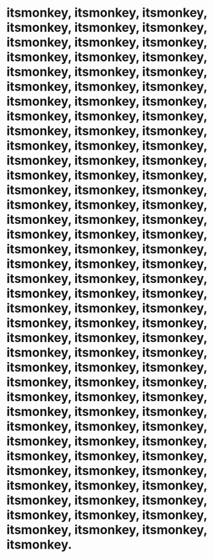 # itsmonkey, itsmonkey, itsmonkey, itsmonkey, itsmonkey, itsmonkey, itsmonkey, itsmonkey, itsmonkey, itsmonkey, itsmonkey, itsmonkey, itsmonkey, itsmonkey, itsmonkey, itsmonkey, itsmonkey, itsmonkey, itsmonkey, itsmonkey, itsmonkey, itsmonkey, itsmonkey, itsmonkey, itsmonkey, itsmonkey, itsmonkey, itsmonkey, itsmonkey, itsmonkey, itsmonkey, itsmonkey, itsmonkey, itsmonkey, itsmonkey, itsmonkey, itsmonkey, itsmonkey, itsmonkey, itsmonkey, itsmonkey, itsmonkey, itsmonkey, itsmonkey, itsmonkey, itsmonkey, itsmonkey, itsmonkey, itsmonkey, itsmonkey, itsmonkey, itsmonkey, itsmonkey, itsmonkey, itsmonkey, itsmonkey, itsmonkey, itsmonkey, itsmonkey, itsmonkey, itsmonkey, itsmonkey, itsmonkey, itsmonkey, itsmonkey, itsmonkey, itsmonkey, itsmonkey, itsmonkey, itsmonkey, itsmonkey, itsmonkey, itsmonkey, itsmonkey, itsmonkey, itsmonkey, itsmonkey, itsmonkey, itsmonkey, itsmonkey, itsmonkey, itsmonkey, itsmonkey, itsmonkey, itsmonkey, itsmonkey, itsmonkey, itsmonkey, itsmonkey, itsmonkey, itsmonkey, itsmonkey, itsmonkey, itsmonkey, itsmonkey, itsmonkey, itsmonkey, itsmonkey, itsmonkey, itsmonkey, itsmonkey, itsmonkey, itsmonkey, itsmonkey, itsmonkey, itsmonkey, itsmonkey, itsmonkey, itsmonkey.
